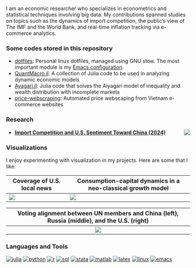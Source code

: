 I am an economic researcher who specializes in econometrics and statistical techniques involving big data. My contributions spanned studies on topics such as the dynamics of import competition, the public’s view of The IMF and the World Bank, and real-time inflation tracking via e-commerce analytics.


### Some codes stored in this repository

- [dotfiles](https://github.com/hieutkt/dotfiles): Personal linux dotfiles, managed using GNU stow. The most important module is my [Emacs configuration](https://github.com/hieutkt/dotfiles/tree/main/emacs/.doom.d).
- [QuantMacro.jl](https://github.com/hieutkt/QuantMacro.jl): A collection of Julia code to be used in analyzing dynamic economic models
- [Ayagari.jl](https://github.com/hieutkt/Aiyagari.jl): Julia code that solves the Aiyagari model of inequality and wealth distribution with incomplete markets
- [price-webscraping](https://github.com/hieutkt/price-webscraping): Automated price webscaping from Vietnam e-commerce websites

### Research

- <a href="https://dx.doi.org/10.2139/ssrn.4793900"><img src="https://img.shields.io/badge/DOI-10.2139%2Fssrn.4793900-blue?style=flat-square" align="right"/></a>**[Import Competition and U.S. Sentiment Toward China (2024)](https://papers.ssrn.com/sol3/papers.cfm?abstract_id=4793900)**

### Visualizations

I enjoy experimenting with visualization in my projects. Here are some that I like:

| Coverage of U.S. local news | Consumption-capital dynamics in a neo-classical growth model |
| ------------- | ------------- |
| <img src="https://github.com/hieutkt/hieutkt/assets/16746470/6a1d7fcf-b279-4804-9261-b38018d4eae5"> | <img src="https://github.com/hieutkt/hieutkt/assets/16746470/31a4d209-83b0-48d8-b864-22ffbd3eae73"> | 


| Voting alignment between UN members and China (left), Russia (middle), and the U.S. (right) | 
| :---: | 
| <img src="https://github.com/hieutkt/hieutkt/assets/16746470/7a61716b-bdc2-4584-a53a-7a168577ab8e" > | 

### Languages and Tools

[![julia][julia-img]][julia-url]
[![python][python-img]][python-url]
[![r][r-img]][r-url]
[![sql][sql-img]][sql-url]
[![stata][stata-img]][stata-url]
[![matlab][matlab-img]][matlab-url]
[![latex][latex-img]][latex-url]
[![linux][linux-img]][linux-url]
[![emacs][emacs-img]][emacs-url]

[julia-img]: https://img.shields.io/badge/-Julia-9558B2?style=for-the-badge&logo=Julia&logoColor=white
[julia-url]: https://julialang.org

[python-img]: https://img.shields.io/badge/-Python-3776AB?style=for-the-badge&logo=Python&logoColor=white
[python-url]: https://www.python.org

[stata-img]: https://img.shields.io/badge/-Stata-3F54A3?style=for-the-badge
[stata-url]: https://www.stata.com

[matlab-img]: https://img.shields.io/badge/-Matlab-orange?style=for-the-badge
[matlab-url]: https://www.mathworks.com/products/matlab.html

[latex-img]: https://img.shields.io/badge/-LaTeX-008080?style=for-the-badge&logo=LaTeX&logoColor=white
[latex-url]: https://tug.org

[linux-img]: https://img.shields.io/badge/-Linux-FCC624?style=for-the-badge&logo=Linux&logoColor=black
[linux-url]: https://www.linux.org

[emacs-img]: https://img.shields.io/badge/-Emacs-7F5AB6?style=for-the-badge&logo=GNU-Emacs&logoColor=white
[emacs-url]: https://www.gnu.org/software/emacs

[r-img]: https://img.shields.io/badge/-R-276DC3?style=for-the-badge&logo=R&logoColor=white
[r-url]: https://www.r-project.org

[sql-img]: https://img.shields.io/badge/-SQL-336791?style=for-the-badge&logo=MySQL&logoColor=white
[sql-url]: https://www.mysql.com

